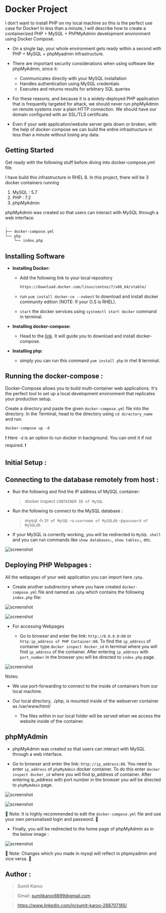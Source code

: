 # Docker Project
I don't want to install PHP on my local machine so this is the perfect use case for Docker! In less than a minute, I will describe how to create a containerized PHP + MySQL + PhPMyAdmin development environment using Docker Compose.

- On a single tap, your whole environment gets ready within a second with PHP + MySQL + phpMyadmin infrastructure.

- There are important security considerations when using software like phpMyAdmin, since it:
   - Communicates directly with your MySQL installation
   - Handles authentication using MySQL credentials
   - Executes and returns results for arbitrary SQL queries

- For these reasons, and because it is a widely-deployed PHP application that is frequently targeted for attack, we should never run phpMyAdmin on remote systems over a plain HTTP connection. We should have our domain configured with an SSL/TLS certificate.

- Even if your web application/website server gets down or broken, with the help of docker-compose we can build the entire infrastructure in less than a minute without losing any data.

## Getting Started
Get ready with the following stuff before diving into docker-compose.yml file.

I have build this infrastructure in RHEL 8. In this project, there will be 3 docker containers running 
1. MySQL : 5.7
2. PHP : 7.2
3. phpMyAdmin

phpMyAdmin was created so that users can interact with MySQL through a web interface.

```bash
.
├── docker-compose.yml
└── php
    └── index.php
```
## Installing Software
 - **Installing Docker:** 
 
    - Add the following link to your local repository
    
      ```bash
      https://download.docker.com/linux/centos/7/x86_64/stable/
      ```
    - run  ``` yum install docker-ce --nobest ``` to download and install docker community edition (NOTE: If your O.S is RHEL).
    
    - ```start``` the docker services using ``` systemctl start docker ``` command in terminal.
    
 - **Installing docker-compose:** 
    - Head to the [link](https://docs.docker.com/compose/install/). It will guide you to download and install docker-compose.
    
 - **Installing php:**
    - simply you can run this command ``` yum install php ``` in rhel 8 terminal.
    
## Running the docker-compose :

Docker-Compose allows you to build multi-container web applications. It's the perfect tool to set up a local development environment that replicates your production setup.

Create a directory and paste the given ``` docker-compose.yml ``` file into the directory. In the Terminal, head to the directory using ``` cd directory_name ``` and run:

``` docker-compose up -d ```

❗ Here `-d` is an option to run docker in background. You can omit it if not required. ❗

## Initial Setup :

## Connecting to the database remotely from host :

- Run the following and find the IP address of MySQL container:

  > docker inspect `CONTAINER ID of MySQL`
  
- Run the following to connect to the MySQL database :
  > mysql -h `IP of MySQL` -u `username of MySQLdb` -p`password of MySQLdb`
 
- If your MySQL is correctly working, you will be redirected to `MySQL shell` and you can run commands like `show databases;`, `show tables;`, etc.

![screenshot](https://github.com/Sumitkaroo/Docker/blob/master/images/4.JPG)

## Deploying PHP Webpages :

All the webpages of your web application you can import here `/php`.

 - Create another subdirectory where you have created `docker-compose.yml` file and named as `/php` which contains the following `index.php` file:
 
![screenshot](https://github.com/Sumitkaroo/Docker/blob/master/images/5.JPG)

![screenshot](https://github.com/Sumitkaroo/Docker/blob/master/images/6.JPG)

- For accessing Webpages

  - Go to browser and enter the link: `http://0.0.0.0:80` or `http:ip_address of PHP Container:80`.
To find the `ip_address` of container type `docker inspect docker_id` in terminal where you will find `ip_address` of the container. After entering `ip_address` with `port_number` in the browser you will be directed to `index.php` page.

![screenshot](https://github.com/Sumitkaroo/Docker/blob/master/images/7.JPG)

Notes:

- We use port-forwarding to connect to the inside of containers from our local machine.

- Our local directory, ./php, is mounted inside of the webserver container as /var/www/html/
    - The files within in our local folder will be served when we access the website inside of the container.

## phpMyAdmin

- phpMyAdmin was created so that users can interact with MySQL through a web interface. 

- Go to browser and enter the link: ```http://ip_address:80```. You need to enter ```ip_address``` of ```phpMyAdmin``` docker container. To do this enter `docker inspect docker_id` where you will find ip_address of container. After entering ip_address with port number in the browser you will be directed to `phpMyAdmin` page.

![screenshot](https://github.com/Sumitkaroo/Docker/blob/master/images/2.JPG)

![screenshot](https://github.com/Sumitkaroo/Docker/blob/master/images/1.JPG)

🛑 Note: It is highly recommended to edit the `docker-compose.yml` file and use your own personalised login and password. 🛑

- Finally, you will be redirected to the home page of phpMyAdmin as in the below image :

![screenshot](https://github.com/Sumitkaroo/Docker/blob/master/images/3.JPG)

🛑 Note: Changes which you made in mysql will reflect in phpmyadmin and vice versa. 🛑


## Author :

  > Sumit Karoo
  
  > Gmail: sumitkaroo6699@gmail.com
  
  > https://www.linkedin.com/in/sumit-karoo-268707185/

